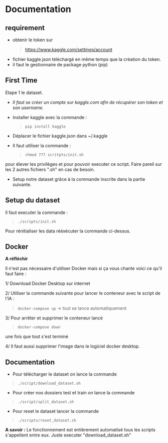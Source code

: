 # Documentation

## requirement
- obtenir le token sur 
    > https://www.kaggle.com/settings/account
- fichier kaggle.json téléchargé en même temps que la création du token.
- il faut le gestionnaire de package python (pip)

## First Time
Etape 1 le dataset.

- _Il faut se créer un compte sur kaggle.com afin de récupérer son token et son username._
- Installer kaggle avec la commande :
    > `pip install kaggle`
- Déplacer le fichier kaggle.json dans ~/.kaggle

- Il faut utiliser la commande :
    > `chmod 777 scritpts/init.sh` 

pour élever les privilèges et pour pouvoir executer ce script.  Faire pareil sur les 2 autres fichiers ".sh" en cas de besoin.

- Setup notre dataset grâce à la commande inscrite dans la partie suivante.

## Setup du dataset
Il faut executer la commande :
> `./scripts/init.sh`

Pour rénitialiser les data rééxécuter la commande ci-dessus.

## Docker
**A réfléchir**

Il n'est pas nécessaire d'utiliser Docker mais si ça vous chante voici ce qu'il faut faire :

1/ Download Docker Desktop sur internet

2/ Utiliser la commande suivante pour lancer le conteneur avec le script de l'IA : 
>`docker-compose up` -> tout se lance automatiquement

3/ Pour arrêter et supprimer le conteneur lancé 
> `docker-compose down`

 une fois que tout s'est terminé

4/ Il faut aussi supprimer l'image dans le logiciel docker desktop.


## Documentation
- Pour télécharger le dataset on lance la commande 
> `./script/download_dataset.sh`
- Pour créer nos dossiers test et train on lance la commande 
> `./script/split_dataset.sh`
- Pour reset le dataset lancer la commande 
> `./scripts/reset_dataset.sh`

**A savoir :** Le fonctionnement est entièrement automatisé tous les scripts s'appellent entre eux. Juste executer "download_dataset.sh"

